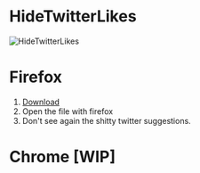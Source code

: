 # HideTwitterLikes

![HideTwitterLikes](https://raw.githubusercontent.com/pagoru/HideTwitterLikes/master/logo.png)

# Firefox
1. [Download](https://raw.githubusercontent.com/pagoru/HideTwitterLikes/master/mozilla/releases/hidetwitterlikes-1.0.0-an%2Bfx.xpi)
2. Open the file with firefox
3. Don't see again the shitty twitter suggestions.

# Chrome [WIP]
